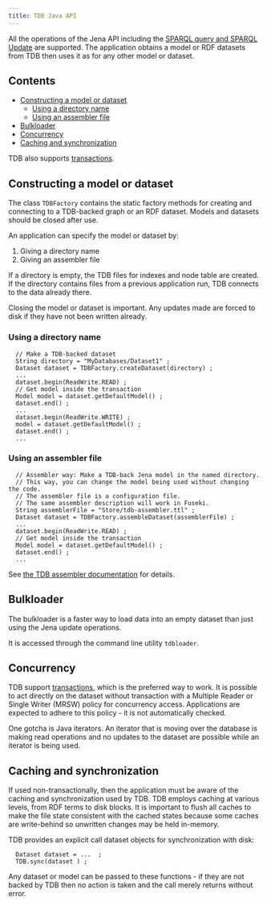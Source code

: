 ```yaml
---
title: TDB Java API
---
```


All the operations of the
Jena API including the
[SPARQL query and SPARQL Update](../query/) are supported.
The application obtains a model or RDF datasets from TDB then uses
it as for any other model or dataset.

## Contents

-   [Constructing a model or dataset](#constructing-a-model-or-dataset)
    -   [Using a directory name](#using-a-directory-name)
    -   [Using an assembler file](#using-an-assembler-file)
-   [Bulkloader](#bulkloader)
-   [Concurrency](#concurrency)
-   [Caching and synchronization](#caching-and-synchronization)

TDB also supports [transactions](tdb_transactions.html).

## Constructing a model or dataset

The class `TDBFactory` contains the static factory methods for
creating and connecting to a TDB-backed graph or an RDF dataset.
Models and datasets should be closed after use.

An application can specify the model or dataset by:

1.  Giving a directory name
2.  Giving an assembler file

If a directory is empty, the TDB files for indexes and node table
are created. If the directory contains files from a previous
application run, TDB connects to the data already there.

Closing the model or dataset is important. Any updates made are
forced to disk if they have not been written already.

### Using a directory name

      // Make a TDB-backed dataset
      String directory = "MyDatabases/Dataset1" ;
      Dataset dataset = TDBFactory.createDataset(directory) ;
      ...
      dataset.begin(ReadWrite.READ) ;
      // Get model inside the transaction
      Model model = dataset.getDefaultModel() ;
      dataset.end() ;
      ... 
      dataset.begin(ReadWrite.WRITE) ;
      model = dataset.getDefaultModel() ;
      dataset.end() ;
      ... 

### Using an assembler file

      // Assembler way: Make a TDB-back Jena model in the named directory.
      // This way, you can change the model being used without changing the code.
      // The assembler file is a configuration file.
      // The same assembler description will work in Fuseki.
      String assemblerFile = "Store/tdb-assembler.ttl" ;
      Dataset dataset = TDBFactory.assembleDataset(assemblerFile) ;
      ...
      dataset.begin(ReadWrite.READ) ;
      // Get model inside the transaction
      Model model = dataset.getDefaultModel() ;
      dataset.end() ;
      ...

See
[the TDB assembler documentation](assembler.html)
for details.

## Bulkloader

The bulkloader is a faster way to load data into an empty dataset
than just using the Jena update operations.

It is accessed through the command line utility `tdbloader`.

## Concurrency

TDB support [transactions](tdb_transactions.html), which is the preferred
way to work.  It is possible to act directly on the dataset without transaction
with a Multiple Reader or Single Writer (MRSW) policy for
concurrency access. Applications are expected to adhere to this
policy - it is not automatically checked.

One gotcha is Java iterators. An iterator that is moving over the
database is making read operations and no updates to the dataset
are possible while an iterator is being used.

## Caching and synchronization

If used non-transactionally, then the application must be aware of
the caching and synchronization used by TDB.  TDB employs caching at
various levels, from RDF terms to disk
blocks. It is important to flush all caches to make the file state
consistent with the cached states because some caches are
write-behind so unwritten changes may be held in-memory.

TDB provides an explicit call dataset objects for
synchronization with disk:

      Dataset dataset = ...  ;
      TDB.sync(dataset ) ;

Any dataset or model can be passed to these functions - if they are
not backed by TDB then no action is taken and the call merely
returns without error.
